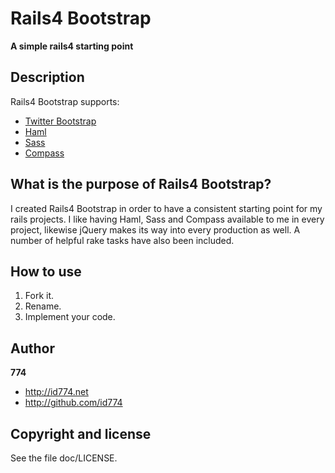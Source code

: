 Rails4 Bootstrap
================

**A simple rails4 starting point**


Description
-----------

Rails4 Bootstrap supports:

* [Twitter Bootstrap](http://getbootstrap.com/)
* [Haml](http://haml-lang.com/)
* [Sass](http://sass-lang.com/)
* [Compass](https://github.com/chriseppstein/compass)


## What is the purpose of Rails4 Bootstrap?

I created Rails4 Bootstrap in order to have a consistent starting point for my rails projects. I like having Haml, Sass and Compass available to me in every project, likewise jQuery makes its way into every production as well. A number of helpful rake tasks have also been included.


## How to use

1. Fork it.
2. Rename.
3. Implement your code.


Author
------

**774**

+ http://id774.net
+ http://github.com/id774


Copyright and license
---------------------

See the file doc/LICENSE.

